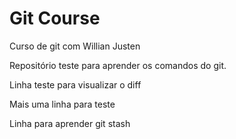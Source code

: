 # Git Course #

Curso de git com Willian Justen

Repositório teste para aprender os comandos do git.

Linha teste para visualizar o diff

Mais uma linha para teste

Linha para aprender git stash